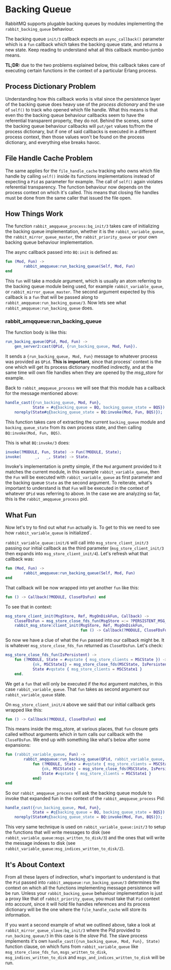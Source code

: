 # Backing Queue #

RabbitMQ supports plugable backing queues by modules implementing the
`rabbit_backing_queue` behaviour.

The backing queue `init/3` callback expects an `async_callback()`
parameter which is a `fun` callback which takes the backing queue
state, and returns a new state. Keep reading to understand what all
this callback mumbo-jumbo means.

**TL;DR:** due to the two problems explained below, this callback
  takes care of executing certain functions in the context of a
  particular Erlang process.

## Process Dictionary Problem ##

Understanding how this callback works is vital since the persistence
layer of the backing queue does heavy use of the _process dictionary_
and the use of `self()` to track who opened which file handle. What
this means is that even tho the backing queue behaviour callbacks
seem to have the referential transparent property, they do not. Behind
the scenes, some of the backing queue behaviour callbacks will `put/get`
values to/from the process dictionary, but if one of said callbacks is
executed in a different process context, then those values won't be
found on the process dictionary, and everything else breaks havoc.

## File Handle Cache Problem ##

The same applies for the `file_handle_cache` tracking who owns which
file handle by calling `self()` inside its functions implementations
instead of expecting a `Pid` as parameter for example. The call of
`self()` again violates referential transparency. The function
behaviour now depends on the process context on which it's
called. This means that closing file handles must be done from the
same caller that issued the file open.

## How Things Work ##

The function `rabbit_amqqueue_process:bq_init/3` takes care of
initializing the backing queue implementation, whether it is the
`rabbit_variable_queue`, the `rabbit_mirror_queue_master`, the
`rabbit_priority_queue` or your own backing queue behaviour
implementation.

The async callback passed into `BQ:init` is defined as:

```erlang
fun (Mod, Fun) ->
        rabbit_amqqueue:run_backing_queue(Self, Mod, Fun)
end
```

This `fun` will take a module argument, which is usually an atom
referring to the backing queue module being used, for example
`rabbit_variable_queue`, or `rabbit_mirror_queue_master`. The second
argument expected by this callback is a `fun` that will be passed
along to `rabbit_amqqueue:run_backing_queue/3`. Now lets see what
`rabbit_amqqueue:run_backing_queue` does.

### rabbit_amqqueue:run_backing_queue ###

The function body is like this:

```erlang
run_backing_queue(QPid, Mod, Fun) ->
    gen_server2:cast(QPid, {run_backing_queue, Mod, Fun}).
```

It sends a `{run_backing_queue, Mod, Fun}` message to whatever process
was provided as `QPid`. **This is important**, since that process'
context is the one which will get its process dictionary modified
indirectly, and at the same time will own file handles when they are
opened by the _msg\_store_ for example.

Back to `rabbit_amqqueue_process` we will see that this module has a
callback for the message mentioned above:

```erlang
handle_cast({run_backing_queue, Mod, Fun},
            State = #q{backing_queue = BQ, backing_queue_state = BQS}) ->
    noreply(State#q{backing_queue_state = BQ:invoke(Mod, Fun, BQS)});
```

This function takes care of extracting the current `backing_queue`
module and `backing_queue_state` from its own process state, and then
calling `BQ:invoke(Mod, Fun, BQS)`.

This is what `BQ:invoke/3` does:


```erlang
invoke(?MODULE, Fun, State) -> Fun(?MODULE, State);
invoke(      _,   _, State) -> State.
```

Invoke's implementation is pretty simple, if the `Mod` argument
provided to it matches the current module, in this example
`rabbit_variable_queue`, then the `Fun` will be executed with
`rabbit_variable_queue` as first parameter and the backing queue
`State` as the second argument. To reiterate, what's important to
understand is that `Fun` will be executed in the context of whatever
`QPid` was referring to above. In the case we are analyzing so far,
this is the `rabbit_amqqueue_process` pid.

## What Fun ##

Now let's try to find out what `Fun` actually is. To get to this we
need to see how `rabbit_variable_queue` is initialized`.

`rabbit_variable_queue:init/6` will call into
`msg_store_client_init/3` passing our initial callback as the third
parameter (`msg_store_client_init/3` then expands into
`msg_store_client_init/4`). Let's refresh what that callback was:

```erlang
fun (Mod, Fun) ->
        rabbit_amqqueue:run_backing_queue(Self, Mod, Fun)
end
```

That callback will be now wrapped into yet another `fun` like this:

```erlang
fun () -> Callback(?MODULE, CloseFDsFun) end
```

To see that in context:

```erlang
msg_store_client_init(MsgStore, Ref, MsgOnDiskFun, Callback) ->
    CloseFDsFun = msg_store_close_fds_fun(MsgStore =:= ?PERSISTENT_MSG_STORE),
    rabbit_msg_store:client_init(MsgStore, Ref, MsgOnDiskFun,
                                 fun () -> Callback(?MODULE, CloseFDsFun) end).
```

So now we have a clue of what the `Fun` passed into our callback might
be. It is whatever `msg_store_close_fds_fun` returned as
`CloseFDsFun`. Let's check:

```erlang
msg_store_close_fds_fun(IsPersistent) ->
    fun (?MODULE, State = #vqstate { msg_store_clients = MSCState }) ->
            {ok, MSCState1} = msg_store_close_fds(MSCState, IsPersistent),
            State #vqstate { msg_store_clients = MSCState1 }
    end.
```

We get a `fun` that will only be executed if the `Mod` argument
matches, in this case `rabbit_variable_queue`. That `fun` takes as
second argument our `rabbit_variable_queue` state.

On `msg_store_client_init/4` above we said that our initial callback
gets wrapped like this:

```erlang
fun () -> Callback(?MODULE, CloseFDsFun) end
```

This means inside the msg_store, at various places, that `fun` closure
gets called without arguments which in turn calls our callback with
the `CloseFDsFun`. We end up with something like what's below after
some expansions:

```erlang
fun (rabbit_variable_queue, Fun) ->
        rabbit_amqqueue:run_backing_queue(QPid, rabbit_variable_queue,
            fun (?MODULE, State = #vqstate { msg_store_clients = MSCState }) ->
                {ok, MSCState1} = msg_store_close_fds(MSCState, IsPersistent),
                State #vqstate { msg_store_clients = MSCState1 }
            end)
end
```

So our `rabbit_amqqueue_process` will ask the backing queue module
to invoke that expanded fun in the context of the
`rabbit_amqqueue_process` Pid:

```erlang
handle_cast({run_backing_queue, Mod, Fun},
            State = #q{backing_queue = BQ, backing_queue_state = BQS}) ->
    noreply(State#q{backing_queue_state = BQ:invoke(Mod, Fun, BQS)});
```

This very same technique is used on `rabbit_variable_queue:init/3` to
setup the functions that will write messages to disk (see
`rabbit_variable_queue:msgs_written_to_disk/3`) and the ones that will
write the message indexes to disk (see
`rabbit_variable_queue:msg_indices_written_to_disk/2`).

## It's About Context ##

From all these layers of indirection, what's important to understand
is that the `Pid` passed into `rabbit_amqqueue:run_backing_queue/3`
determines the context on which all the functions implementing message
persistence will be run. Unless your `rabbit_backing_queue` behaviour
implementation is just a proxy like that of `rabbit_priority_queue`,
you must take that `Pid` context into account, since it will hold file
handles references and its process dictionary will be the one where
the `file_handle_cache` will store its information.

If you want a second example of what we outlined above, take a look at
`rabbit_mirror_queue_slave:bq_init/3` where the Pid provided to
`run_backing_queue/3` in this case is the _slave_ Pid. The slave
process implements it's own `handle_cast({run_backing_queue, Mod,
Fun}, State)` function clause, on which funs from
`rabbit_variable_queue` like `msg_store_close_fds_fun`,
`msgs_written_to_disk`, `msg_indices_written_to_disk` and
`msgs_and_indices_written_to_disk` will be run.
